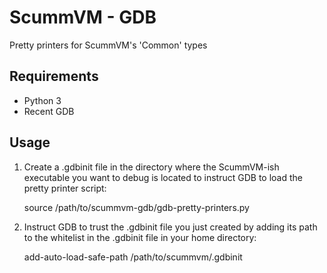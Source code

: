 # ScummVM - GDB
Pretty printers for ScummVM's 'Common' types

## Requirements
* Python 3
* Recent GDB

## Usage
1. Create a .gdbinit file in the directory where the ScummVM-ish executable you want to debug is located to instruct GDB to load the pretty printer script:

    source /path/to/scummvm-gdb/gdb-pretty-printers.py

2. Instruct GDB to trust the .gdbinit file you just created by adding its path to the whitelist in the .gdbinit file in your home directory:

    add-auto-load-safe-path /path/to/scummvm/.gdbinit
